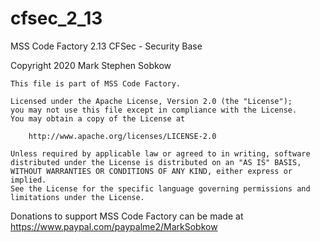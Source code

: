 # cfsec_2_13
MSS Code Factory 2.13 CFSec - Security Base

Copyright 2020 Mark Stephen Sobkow

	This file is part of MSS Code Factory.

	Licensed under the Apache License, Version 2.0 (the "License");
	you may not use this file except in compliance with the License.
	You may obtain a copy of the License at

	    http://www.apache.org/licenses/LICENSE-2.0

	Unless required by applicable law or agreed to in writing, software
	distributed under the License is distributed on an "AS IS" BASIS,
	WITHOUT WARRANTIES OR CONDITIONS OF ANY KIND, either express or implied.
	See the License for the specific language governing permissions and
	limitations under the License.

Donations to support MSS Code Factory can be made at
https://www.paypal.com/paypalme2/MarkSobkow
